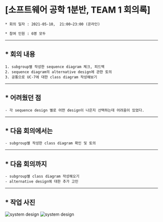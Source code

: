 
# [소프트웨어 공학 1분반, TEAM 1 회의록]
    * 회의 일자 : 2021-05-10,  21:00~23:00 (온라인)

    * 참여 인원 : 6명 모두

---

## * 회의 내용

    1. subgroup별 작성한 sequence diagram 체크, 피드백 
    2. sequence diagram의 alternative design에 관한 토의
    3. 공통으로 UC-7에 대한 class diagram 작성해보기

---

## * 어려웠던 점

    - 각 sequence design 별로 어떤 design이 나은지 선택하는데 어려움이 있었다.

---

## * 다음 회의에서는

    - subgroup별 작성한 class diagram 확인 및 토의

--- 

## * 다음 회의까지

    - subgroup별 class diagram 작성해오기
    - alternative design에 대한 추가 고민
  

--- 

## * 작업 사진
![system design](https://user-images.githubusercontent.com/33649931/117683711-4eaa0f00-b1ef-11eb-9d02-a9f8bf787ead.JPG)
![system design](https://user-images.githubusercontent.com/33649931/117683790-5ff31b80-b1ef-11eb-81db-e76b8fa62657.JPG)





